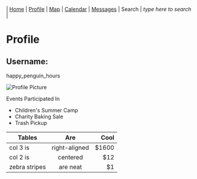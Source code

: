 | [Home](https://pdc1601.github.io/SWEN-101-Group1/) | [Profile](https://pdc1601.github.io/SWEN-101-Group1/profile) | [Map](https://pdc1601.github.io/SWEN-101-Group1/map) | [Calendar](https://pdc1601.github.io/SWEN-101-Group1/calendar) | [Messages](https://pdc1601.github.io/SWEN-101-Group1/messages) | Search | *type here to search* |

# Profile

## Username:
happy_penguin_hours

![Profile Picture](https://lh3.googleusercontent.com/UgMCeg43dOVBn5irdBL7wewd_LAZnP390wXk-M9l_NdAle7cCYsj0xbSuBCICHJ3tbpFs9KHuWjpD_7cGk5BoikEQAIlueSkcmqE_X1r-3sNSf97dA-bMbxNmYnRWQ9abMde1aBuY9g)

Events Participated In
* Children's Summer Camp
* Charity Baking Sale
* Trash Pickup



| Tables        | Are           | Cool  |
| ------------- |:-------------:| -----:|
| col 3 is      | right-aligned | $1600 |
| col 2 is      | centered      |   $12 |
| zebra stripes | are neat      |    $1 |


